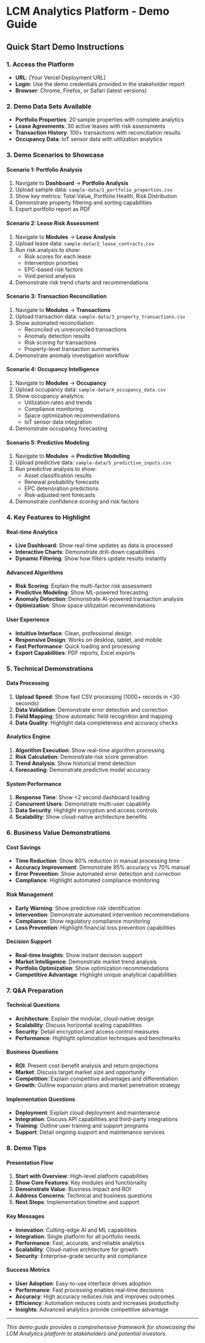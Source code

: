 # LCM Analytics Platform - Demo Guide

## Quick Start Demo Instructions

### 1. Access the Platform
- **URL**: [Your Vercel Deployment URL]
- **Login**: Use the demo credentials provided in the stakeholder report
- **Browser**: Chrome, Firefox, or Safari (latest versions)

### 2. Demo Data Sets Available
- **Portfolio Properties**: 20 sample properties with complete analytics
- **Lease Agreements**: 30 active leases with risk assessments
- **Transaction History**: 100+ transactions with reconciliation results
- **Occupancy Data**: IoT sensor data with utilization analytics

### 3. Demo Scenarios to Showcase

#### Scenario 1: Portfolio Analysis
1. Navigate to **Dashboard** → **Portfolio Analysis**
2. Upload sample data: `sample-data/1_portfolio_properties.csv`
3. Show key metrics: Total Value, Portfolio Health, Risk Distribution
4. Demonstrate property filtering and sorting capabilities
5. Export portfolio report as PDF

#### Scenario 2: Lease Risk Assessment
1. Navigate to **Modules** → **Lease Analysis**
2. Upload lease data: `sample-data/2_lease_contracts.csv`
3. Run risk analysis to show:
   - Risk scores for each lease
   - Intervention priorities
   - EPC-based risk factors
   - Void period analysis
4. Demonstrate risk trend charts and recommendations

#### Scenario 3: Transaction Reconciliation
1. Navigate to **Modules** → **Transactions**
2. Upload transaction data: `sample-data/3_property_transactions.csv`
3. Show automated reconciliation:
   - Reconciled vs unreconciled transactions
   - Anomaly detection results
   - Risk scoring for transactions
   - Property-level transaction summaries
4. Demonstrate anomaly investigation workflow

#### Scenario 4: Occupancy Intelligence
1. Navigate to **Modules** → **Occupancy**
2. Upload occupancy data: `sample-data/4_occupancy_data.csv`
3. Show occupancy analytics:
   - Utilization rates and trends
   - Compliance monitoring
   - Space optimization recommendations
   - IoT sensor data integration
4. Demonstrate occupancy forecasting

#### Scenario 5: Predictive Modeling
1. Navigate to **Modules** → **Predictive Modelling**
2. Upload predictive data: `sample-data/5_predictive_inputs.csv`
3. Run predictive analysis to show:
   - Asset classification results
   - Renewal probability forecasts
   - EPC deterioration predictions
   - Risk-adjusted rent forecasts
4. Demonstrate confidence scoring and risk factors

### 4. Key Features to Highlight

#### Real-time Analytics
- **Live Dashboard**: Show real-time updates as data is processed
- **Interactive Charts**: Demonstrate drill-down capabilities
- **Dynamic Filtering**: Show how filters update results instantly

#### Advanced Algorithms
- **Risk Scoring**: Explain the multi-factor risk assessment
- **Predictive Modeling**: Show ML-powered forecasting
- **Anomaly Detection**: Demonstrate AI-powered transaction analysis
- **Optimization**: Show space utilization recommendations

#### User Experience
- **Intuitive Interface**: Clean, professional design
- **Responsive Design**: Works on desktop, tablet, and mobile
- **Fast Performance**: Quick loading and processing
- **Export Capabilities**: PDF reports, Excel exports

### 5. Technical Demonstrations

#### Data Processing
1. **Upload Speed**: Show fast CSV processing (1000+ records in <30 seconds)
2. **Data Validation**: Demonstrate error detection and correction
3. **Field Mapping**: Show automatic field recognition and mapping
4. **Data Quality**: Highlight data completeness and accuracy checks

#### Analytics Engine
1. **Algorithm Execution**: Show real-time algorithm processing
2. **Risk Calculation**: Demonstrate risk score generation
3. **Trend Analysis**: Show historical trend detection
4. **Forecasting**: Demonstrate predictive model accuracy

#### System Performance
1. **Response Time**: Show <2 second dashboard loading
2. **Concurrent Users**: Demonstrate multi-user capability
3. **Data Security**: Highlight encryption and access controls
4. **Scalability**: Show cloud-native architecture benefits

### 6. Business Value Demonstrations

#### Cost Savings
- **Time Reduction**: Show 80% reduction in manual processing time
- **Accuracy Improvement**: Demonstrate 95% accuracy vs 70% manual
- **Error Prevention**: Show automated error detection and correction
- **Compliance**: Highlight automated compliance monitoring

#### Risk Management
- **Early Warning**: Show predictive risk identification
- **Intervention**: Demonstrate automated intervention recommendations
- **Compliance**: Show regulatory compliance monitoring
- **Loss Prevention**: Highlight financial loss prevention capabilities

#### Decision Support
- **Real-time Insights**: Show instant decision support
- **Market Intelligence**: Demonstrate market trend analysis
- **Portfolio Optimization**: Show optimization recommendations
- **Competitive Advantage**: Highlight unique analytical capabilities

### 7. Q&A Preparation

#### Technical Questions
- **Architecture**: Explain the modular, cloud-native design
- **Scalability**: Discuss horizontal scaling capabilities
- **Security**: Detail encryption and access control measures
- **Performance**: Highlight optimization techniques and benchmarks

#### Business Questions
- **ROI**: Present cost-benefit analysis and return projections
- **Market**: Discuss target market size and opportunity
- **Competition**: Explain competitive advantages and differentiation
- **Growth**: Outline expansion plans and market penetration strategy

#### Implementation Questions
- **Deployment**: Explain cloud deployment and maintenance
- **Integration**: Discuss API capabilities and third-party integrations
- **Training**: Outline user training and support programs
- **Support**: Detail ongoing support and maintenance services

### 8. Demo Tips

#### Presentation Flow
1. **Start with Overview**: High-level platform capabilities
2. **Show Core Features**: Key modules and functionality
3. **Demonstrate Value**: Business impact and ROI
4. **Address Concerns**: Technical and business questions
5. **Next Steps**: Implementation timeline and support

#### Key Messages
- **Innovation**: Cutting-edge AI and ML capabilities
- **Integration**: Single platform for all portfolio needs
- **Performance**: Fast, accurate, and reliable analytics
- **Scalability**: Cloud-native architecture for growth
- **Security**: Enterprise-grade security and compliance

#### Success Metrics
- **User Adoption**: Easy-to-use interface drives adoption
- **Performance**: Fast processing enables real-time decisions
- **Accuracy**: High accuracy reduces risk and improves outcomes
- **Efficiency**: Automation reduces costs and increases productivity
- **Insights**: Advanced analytics provide competitive advantage

---

*This demo guide provides a comprehensive framework for showcasing the LCM Analytics platform to stakeholders and potential investors.*
